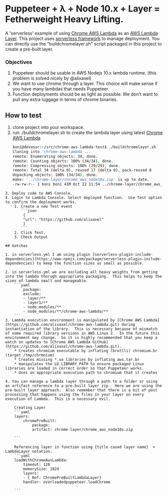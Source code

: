 # Puppeteer + λ + Node 10.x + Layer = Fetherweight Heavy Lifting.

A 'serverless' example of using [Chrome AWS Lambda](https://github.com/alixaxel/chrome-aws-lambda.git) as an [AWS Lambda Layer](https://docs.aws.amazon.com/lambda/latest/dg/configuration-layers.html).  This project uses [serverless framework](https://serverless.com/) to manage deployment.  You can directly use the "buildchromelayer.sh" script packaged in this project to create a pre-built layer.

### Objectives 
1. Puppeteer should be usable in AWS Nodejs 10.x lambda runtime.  (this problem is solved nicely by @alixaxel)
2. We want to use chrome through a layer.  This choice will make sense if you have many lambdas that needs Puppeteer.
3. Function deployments should be as light as possible.  We don't want to pull any extra luggage in terms of chrome binaries.

## How to test
1. clone project into your workspace.
2. run ./buildchromelayer.sh to create the lambda layer using latest [Chrome AWS Lambda](https://github.com/alixaxel/chrome-aws-lambda.git)
    ```bash
    boni@devasur:~/src/chrome-aws-lambda-test$ ./buildchromelayer.sh 
    Cloning into 'chrome-aws-lambda'...
    remote: Enumerating objects: 34, done.
    remote: Counting objects: 100% (34/34), done.
    remote: Compressing objects: 100% (29/29), done.
    remote: Total 34 (delta 0), reused 17 (delta 0), pack-reused 0
    Unpacking objects: 100% (34/34), done.
    make: '../chrome-layer/chrome_aws_node10x.zip' is up to date.
    -rw-rw-r-- 1 boni boni 41M Oct 22 11:54 ../chrome-layer/chrome_aws_node10x.zip

```
3. Deploy code to AWS Console.
4. Login to Lambda Console. Select deployed function.  Use Test option to confirm the deployment works.
    1. Create a new Test event
       ```json
        {
        "url": "https://github.com/alixaxel"
        }       
       ```
    2. Click Test.
    3. Check Output

## Gotchas

1. in serverless.yml I am using plugin [serverless-plugin-include-dependencies](https://www.npmjs.com/package/serverless-plugin-include-dependencies) to keep the function sizes as small as possible.

2. in serverless.yml we are excluding all heavy weights from getting into the lambda thorugh appropriate packaging.  This helps to keep the sizes of lambda small and manageable.
    ```yaml
        package:
        exclude:
        - layer/**
        - layer1/**
        - node_modules/**
        - node_modules/**/chrome-aws-lambda/**
    ```
3. Lambda execution environment is manipulated by [Chrome AWS Lambda](https://github.com/alixaxel/chrome-aws-lambda.git) during instantiation of the library.  This is necessary because of mismatch of some required library versions in AWS Linux 2.  In the future this environment may change.  So it is highly recommended that you keep a watch on updates to [Chrome AWS Lambda Github](https://github.com/alixaxel/chrome-aws-lambda.git).
    * Creates chromium executable by inflating (brotlli) chromium.br (target /tmp/chrmoium)
    * Creates missing *.so libraries by inflating aws.tar.br 
    * manipulates the LD_LIBRARY_PATH to ensure packaged Linux libraries are loaded in correct order so that Puppeteer works.
    * Uses an appropriate execution path to chromium that it creates 

4. You can manage a lambda layer through a path to a folder or using an artifact reference to a pre-built layer zip.  Here we are using the pre-built layer approach.  Also remember that there is a bit of post processing that happens using the files in your layer on every execution of Lambda.  This is a necessary evil.

    Creating Layer
    ```yaml
    layers:
        chromePreBuilt:
            package:
            artifact: chrome-layer/chrome_aws_node10x.zip    

    ```

    Referencing layer in function using {title cased layer name}  + LambdaLayer notation.
    ```yaml
    loadWithChromeAwsLambda:
        timeout: 120
        memorySize: 1024  
        layers:
        - { Ref: ChromePreBuiltLambdaLayer}
        handler: overloadedpuppeteer.loadChrome

    ```

